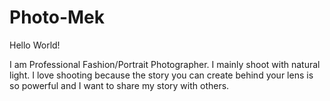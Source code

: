 # Photo-Mek
Hello World!


I am Professional Fashion/Portrait Photographer. I mainly shoot with natural light. I love shooting because the story you can create behind your lens is so powerful 
and I want to share my story with others.
